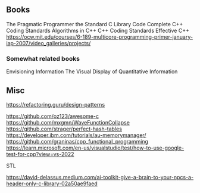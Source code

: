 


## Books
The Pragmatic Programmer
the Standard C Library
Code Complete
C++ Coding Standards
Algorithms in C++
C++ Coding Standards
Effective C++
https://ocw.mit.edu/courses/6-189-multicore-programming-primer-january-iap-2007/video_galleries/projects/

### Somewhat related books
  Envisioning Information
  The Visual Display of Quantitative Information

## Misc
https://refactoring.guru/design-patterns

https://github.com/oz123/awesome-c
https://github.com/mxgmn/WaveFunctionCollapse
https://github.com/strager/perfect-hash-tables
https://developer.ibm.com/tutorials/au-memorymanager/
https://github.com/graninas/cpp_functional_programming
https://learn.microsoft.com/en-us/visualstudio/test/how-to-use-google-test-for-cpp?view=vs-2022

STL


https://david-delassus.medium.com/ai-toolkit-give-a-brain-to-your-npcs-a-header-only-c-library-02a50ae9faed












